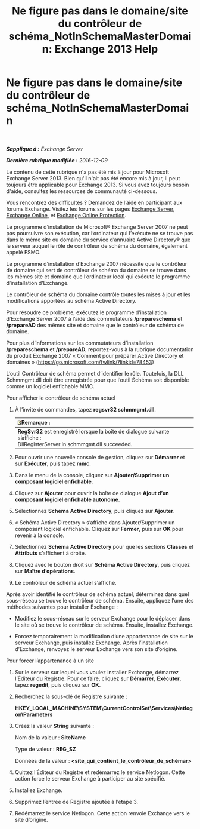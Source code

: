﻿---
title: 'Ne figure pas dans le domaine/site du contrôleur de schéma_NotInSchemaMasterDomain: Exchange 2013 Help'
TOCTitle: Ne figure pas dans le domaine/site du contrôleur de schéma_NotInSchemaMasterDomain
ms:assetid: 5e44eb33-4c30-4c3d-ba68-5c30bef1731f
ms:mtpsurl: https://technet.microsoft.com/fr-fr/library/ms.exch.setupreadiness.notinschemamasterdomain(v=EXCHG.150)
ms:contentKeyID: 50478290
ms.date: 05/23/2018
mtps_version: v=EXCHG.150
ms.translationtype: MT
---

# Ne figure pas dans le domaine/site du contrôleur de schéma\_NotInSchemaMasterDomain

 

_**Sapplique à :** Exchange Server_

_**Dernière rubrique modifiée :** 2016-12-09_

Le contenu de cette rubrique n'a pas été mis à jour pour Microsoft Exchange Server 2013. Bien qu'il n'ait pas été encore mis à jour, il peut toujours être applicable pour Exchange 2013. Si vous avez toujours besoin d'aide, consultez les ressources de communauté ci-dessous.

Vous rencontrez des difficultés ? Demandez de l’aide en participant aux forums Exchange. Visitez les forums sur les pages [Exchange Server](https://go.microsoft.com/fwlink/p/?linkid=60612), [Exchange Online](https://go.microsoft.com/fwlink/p/?linkid=267542), et [Exchange Online Protection](https://go.microsoft.com/fwlink/p/?linkid=285351).

Le programme d’installation de Microsoft® Exchange Server 2007 ne peut pas poursuivre son exécution, car l’ordinateur qui l’exécute ne se trouve pas dans le même site ou domaine du service d’annuaire Active Directory® que le serveur auquel le rôle de contrôleur de schéma du domaine, également appelé FSMO.

Le programme d’installation d’Exchange 2007 nécessite que le contrôleur de domaine qui sert de contrôleur de schéma du domaine se trouve dans les mêmes site et domaine que l’ordinateur local qui exécute le programme d’installation d’Exchange.

Le contrôleur de schéma du domaine contrôle toutes les mises à jour et les modifications apportées au schéma Active Directory.

Pour résoudre ce problème, exécutez le programme d’installation d’Exchange Server 2007 à l’aide des commutateurs **/prepareschema** et **/prepareAD** des mêmes site et domaine que le contrôleur de schéma de domaine.

Pour plus d’informations sur les commutateurs d’installation **/prepareschema** et **/prepareAD**, reportez-vous à la rubrique documentation du produit Exchange 2007 « Comment pour préparer Active Directory et domaines » (<https://go.microsoft.com/fwlink/?linkid=78453>)

L’outil Contrôleur de schéma permet d’identifier le rôle. Toutefois, la DLL Schmmgmt.dll doit être enregistrée pour que l’outil Schéma soit disponible comme un logiciel enfichable MMC.

Pour afficher le contrôleur de schéma actuel

1.  À l’invite de commandes, tapez **regsvr32 schmmgmt.dll**.
    
    <table>
    <thead>
    <tr class="header">
    <th><img src="images/JJ159664.note(EXCHG.150).gif" title="Remarque" alt="Remarque" />Remarque :</th>
    </tr>
    </thead>
    <tbody>
    <tr class="odd">
    <td><strong>RegSvr32</strong> est enregistré lorsque la boîte de dialogue suivante s’affiche :<br />
    DllRegisterServer in schmmgmt.dll succeeded.</td>
    </tr>
    </tbody>
    </table>


2.  Pour ouvrir une nouvelle console de gestion, cliquez sur **Démarrer** et sur **Exécuter**, puis tapez **mmc**.

3.  Dans le menu de la console, cliquez sur **Ajouter/Supprimer un composant logiciel enfichable**.

4.  Cliquez sur **Ajouter** pour ouvrir la boîte de dialogue **Ajout d’un composant logiciel enfichable autonome**.

5.  Sélectionnez **Schéma Active Directory**, puis cliquez sur **Ajouter**.

6.  « Schéma Active Directory » s’affiche dans Ajouter/Supprimer un composant logiciel enfichable. Cliquez sur **Fermer**, puis sur **OK** pour revenir à la console.

7.  Sélectionnez **Schéma Active Directory** pour que les sections **Classes** et **Attributs** s’affichent à droite.

8.  Cliquez avec le bouton droit sur **Schéma Active Directory**, puis cliquez sur **Maître d’opérations**.

9.  Le contrôleur de schéma actuel s’affiche.

Après avoir identifié le contrôleur de schéma actuel, déterminez dans quel sous-réseau se trouve le contrôleur de schéma. Ensuite, appliquez l’une des méthodes suivantes pour installer Exchange :

  - Modifiez le sous-réseau sur le serveur Exchange pour le déplacer dans le site où se trouve le contrôleur de schéma. Ensuite, installez Exchange.

  - Forcez temporairement la modification d’une appartenance de site sur le serveur Exchange, puis installez Exchange. Après l’installation d’Exchange, renvoyez le serveur Exchange vers son site d’origine.

Pour forcer l’appartenance à un site

1.  Sur le serveur sur lequel vous voulez installer Exchange, démarrez l’Éditeur du Registre. Pour ce faire, cliquez sur **Démarrer**, **Exécuter**, tapez **regedit**, puis cliquez sur **OK**.

2.  Recherchez la sous-clé de Registre suivante :
    
    **HKEY\_LOCAL\_MACHINE\\SYSTEM\\CurrentControlSet\\Services\\Netlogon\\Parameters**

3.  Créez la valeur **String** suivante :
    
    Nom de la valeur : **SiteName**
    
    Type de valeur : **REG\_SZ**
    
    Données de la valeur : **\<site\_qui\_contient\_le\_contrôleur\_de\_schémar\>**

4.  Quittez l’Éditeur du Registre et redémarrez le service Netlogon. Cette action force le serveur Exchange à participer au site spécifié.

5.  Installez Exchange.

6.  Supprimez l’entrée de Registre ajoutée à l’étape 3.

7.  Redémarrez le service Netlogon. Cette action renvoie Exchange vers le site d’origine.

